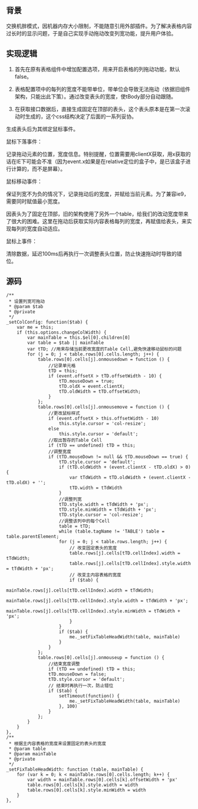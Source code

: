 ## 背景

交换机胖模式，因机器内存大小限制，不能随意引用外部插件。为了解决表格内容过长时的显示问题，于是自己实现手动拖动改变列宽功能，提升用户体验。



## 实现逻辑

1. 首先在原有表格组件中增加配置选项，用来开启表格的列拖动功能，默认false。



2. 表格配置项中的每列的宽度不能带单位，带单位会导致无法拖动（依据旧组件架构，只能出此下策）。通过改变表头的宽度，使tBody部分自动跟随。



3. 在获取接口数据后，直接生成固定在顶部的表头，这个表头原本是在第一次滚动时生成的，这个css结构决定了后面的一系列妥协。

生成表头后为其绑定鼠标事件。



鼠标下落事件：

记录拖动元素的位置，宽度信息。特别提醒，位置需要用clientX获取，用x获取的话在IE下可能会不准（因为event.x如果是在relative定位的盒子中，是已该盒子进行计算的，而不是屏幕）。



鼠标移动事件：

保证列宽不为负的情况下，记录拖动后的宽度，并赋给当前元素。为了兼容ie9，需要同时赋值最小宽度。

因表头为了固定在顶部，旧的架构使用了另外一个table，给我们的改动宽度带来了很大的困难。这里在拖动后获取实际内容表格每列的宽度，再赋值给表头，来实现每列的宽度自动适应。



鼠标上事件：

清除数据，延迟100ms后再执行一次调整表头位置，防止快速拖动时导致的错位。



## 源码

```
/**
 * 设置列宽可拖动
 * @param $tab
 * @private
 */
_setColConfig: function($tab) {
    var me = this;
    if (this.options.changeColWidth) {
        var mainTable = this.$el[0].children[0]
        var table = $tab || mainTable
        var tTD; //用来存储当前更改宽度的Table Cell,避免快速移动鼠标的问题
        for (j = 0; j < table.rows[0].cells.length; j++) {
            table.rows[0].cells[j].onmousedown = function () {
                //记录单元格
                tTD = this;
                if (event.offsetX > tTD.offsetWidth - 10) {
                    tTD.mouseDown = true;
                    tTD.oldX = event.clientX;
                    tTD.oldWidth = tTD.offsetWidth;
                }
            };
            table.rows[0].cells[j].onmousemove = function () {
                //更改鼠标样式
                if (event.offsetX > this.offsetWidth - 10)
                    this.style.cursor = 'col-resize';
                else
                    this.style.cursor = 'default';
                //取出暂存的Table Cell
                if (tTD == undefined) tTD = this;
                //调整宽度
                if (tTD.mouseDown != null && tTD.mouseDown == true) {
                    tTD.style.cursor = 'default';
                    if (tTD.oldWidth + (event.clientX - tTD.oldX) > 0) {
                        var tTdWidth = tTD.oldWidth + (event.clientX - tTD.oldX) + '';
                        tTD.width = tTdWidth
                    }
                    //调整列宽
                    tTD.style.width = tTdWidth + 'px';
                    tTD.style.minWidth = tTdWidth + 'px';
                    tTD.style.cursor = 'col-resize';
                    //调整该列中的每个Cell
                    table = tTD;
                    while (table.tagName != 'TABLE') table = table.parentElement;
                    for (j = 0; j < table.rows.length; j++) {
                        // 改变固定表头的宽度
                        table.rows[j].cells[tTD.cellIndex].width = tTdWidth;
                        table.rows[j].cells[tTD.cellIndex].style.width = tTdWidth + 'px';
                        // 改变主内容表格的宽度
                        if ($tab) {
                            mainTable.rows[j].cells[tTD.cellIndex].width = tTdWidth;
                            mainTable.rows[j].cells[tTD.cellIndex].style.width = tTdWidth + 'px';
                            mainTable.rows[j].cells[tTD.cellIndex].style.minWidth = tTdWidth + 'px';
                        }
                    }
                    if ($tab) {
                        me._setFixTableHeadWidth(table, mainTable)
                    }
                }
            };
            table.rows[0].cells[j].onmouseup = function () {
                //结束宽度调整
                if (tTD == undefined) tTD = this;
                tTD.mouseDown = false;
                tTD.style.cursor = 'default';
                // 结束时再执行一次，防止错位
                if ($tab) {
                    setTimeout(function() {
                        me._setFixTableHeadWidth(table, mainTable)
                    }, 100)
                }
            };
        }
    }
},
/**
 * 根据主内容表格的宽度来设置固定的表头的宽度
 * @param table
 * @param mainTable
 * @private
 */
_setFixTableHeadWidth: function (table, mainTable) {
    for (var k = 0; k < mainTable.rows[0].cells.length; k++) {
        var width = mainTable.rows[0].cells[k].offsetWidth + 'px'
        table.rows[0].cells[k].style.width = width
        table.rows[0].cells[k].style.minWidth = width
    }
},
```

